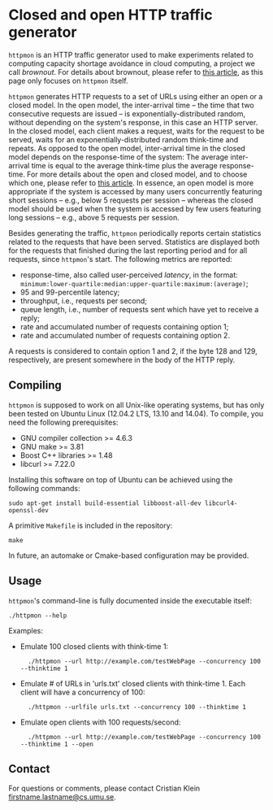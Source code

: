 Closed and open HTTP traffic generator
======================================

`httpmon` is an HTTP traffic generator used to make experiments related to computing capacity shortage avoidance in cloud computing, a project we call *brownout*. For details about brownout, please refer to [this article](http://www.diva-portal.org/smash/record.jsf?searchId=1&pid=diva2:680477), as this page only focuses on `httpmon` itself.

`httpmon` generates HTTP requests to a set of URLs using either an open or a closed model. In the open model, the inter-arrival time – the time that two consecutive requests are issued – is exponentially-distributed random, without depending on the system's response, in this case an HTTP server. In the closed model, each client makes a request, waits for the request to be served, waits for an exponentially-distributed random think-time and repeats. As opposed to the open model, inter-arrival time in the closed model depends on the response-time of the system: The average inter-arrival time is equal to the average think-time plus the average response-time. For more details about the open and closed model, and to choose which one, please refer to [this article](http://users.cms.caltech.edu/~adamw/papers/openvsclosed.pdf). In essence, an open model is more appropriate if the system is accessed by many users concurrently featuring short sessions – e.g., below 5 requests per session – whereas the closed model should be used when the system is accessed by few users featuring long sessions – e.g., above 5 requests per session.

Besides generating the traffic, `httpmon` periodically reports certain statistics related to the requests that have been served. Statistics are displayed both for the requests that finished during the last reporting period and for all requests, since `httpmon`'s start. The following metrics are reported:

* response-time, also called user-perceived *latency*, in the format: `minimum:lower-quartile:median:upper-quartile:maximum:(average)`;
* 95 and 99-percentile latency;
* throughput, i.e., requests per second;
* queue length, i.e., number of requests sent which have yet to receive a reply;
* rate and accumulated number of requests containing option 1;
* rate and accumulated number of requests containing option 2.

A requests is considered to contain option 1 and 2, if the byte 128 and 129, respectively, are present somewhere in the body of the HTTP reply.

Compiling
---------

`httpmon` is supposed to work on all Unix-like operating systems, but has only been tested on Ubuntu Linux (12.04.2 LTS, 13.10 and 14.04).
To compile, you need the following prerequisites:

* GNU compiler collection >= 4.6.3
* GNU make >= 3.81
* Boost C++ libraries >= 1.48
* libcurl >= 7.22.0

Installing this software on top of Ubuntu can be achieved using the following commands:

    sudo apt-get install build-essential libboost-all-dev libcurl4-openssl-dev

A primitive `Makefile` is included in the repository:

    make

In future, an automake or Cmake-based configuration may be provided.

Usage
-----

`httpmon`'s command-line is fully documented inside the executable itself:

    ./httpmon --help

Examples:

* Emulate 100 closed clients with think-time 1:

        ./httpmon --url http://example.com/testWebPage --concurrency 100 --thinktime 1
        
* Emulate # of URLs in 'urls.txt' closed clients with think-time 1. Each client will have a concurrency of 100:

        ./httpmon --urlfile urls.txt --concurrency 100 --thinktime 1

* Emulate open clients with 100 requests/second:

        ./httpmon --url http://example.com/testWebPage --concurrency 100 --thinktime 1 --open

Contact
-------

For questions or comments, please contact Cristian Klein <firstname.lastname@cs.umu.se>.
